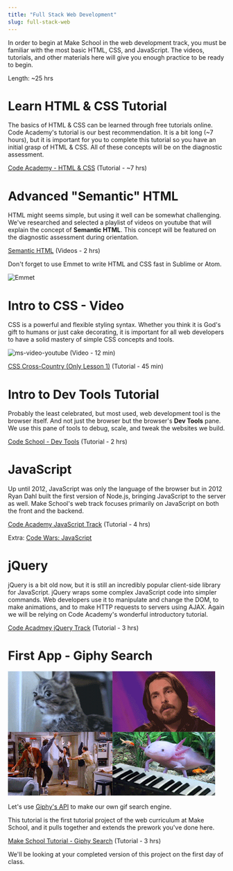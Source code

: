 ```yaml
---
title: "Full Stack Web Development"
slug: full-stack-web
---
```


In order to begin at Make School in the web development track, you must be familiar with the most basic HTML, CSS, and JavaScript. The videos, tutorials, and other materials here will give you enough practice to be ready to begin.

Length: ~25 hrs

# Learn HTML & CSS Tutorial

The basics of HTML & CSS can be learned through free tutorials online. Code Academy's tutorial is our best recommendation. It is a bit long (~7 hours), but it is important for you to complete this tutorial so you have an initial grasp of HTML & CSS. All of these concepts will be on the diagnostic assessment.

[Code Academy - HTML & CSS](https://www.codecademy.com/en/tracks/web) (Tutorial - ~7 hrs)

# Advanced "Semantic" HTML

HTML might seems simple, but using it well can be somewhat challenging. We've researched and selected a playlist of videos on youtube that will explain the concept of **Semantic HTML**. This concept will be featured on the diagnostic assessment during orientation.

[Semantic HTML](https://www.youtube.com/playlist?list=PLWjCJDeWfDdc0Sp_DinOWnodw3KnWCwc1) (Videos - 2 hrs)

Don't forget to use Emmet to write HTML and CSS fast in Sublime or Atom.

![Emmet](https://www.youtube.com/watch?v=BQurqKG6nGY)

# Intro to CSS - Video

CSS is a powerful and flexible styling syntax. Whether you think it is God's gift to humans or just cake decorating, it is important for all web developers to have a solid mastery of simple CSS concepts and tools.

![ms-video-youtube](https://www.youtube.com/watch?v=0afZj1G0BIE) (Video - 12 min)

[CSS Cross-Country (Only Lesson 1)](https://www.codeschool.com/courses/css-cross-country) (Tutorial - 45 min)

# Intro to Dev Tools Tutorial

Probably the least celebrated, but most used, web development tool is the browser itself. And not just the browser but the browser's **Dev Tools** pane. We use this pane of tools to debug, scale, and tweak the websites we build.

[Code School - Dev Tools](https://www.codeschool.com/courses/discover-devtools) (Tutorial - 2 hrs)

# JavaScript

Up until 2012, JavaScript was only the language of the browser but in 2012 Ryan Dahl built the first version of Node.js, bringing JavaScript to the server as well. Make School's web track focuses primarily on JavaScript on both the front and the backend.

[Code Academy JavaScript Track](https://www.codecademy.com/learn/javascript) (Tutorial - 4 hrs)

Extra: [Code Wars: JavaScript](https://www.codewars.com/)

# jQuery

jQuery is a bit old now, but it is still an incredibly popular client-side library for JavaScript. jQuery wraps some complex JavaScript code into simpler commands. Web developers use it to manipulate and change the DOM, to make animations, and to make HTTP requests to servers using AJAX. Again we will be relying on Code Academy's wonderful introductory tutorial.

[Code Acadmey jQuery Track](https://www.codecademy.com/en/tracks/jquery) (Tutorial - 3 hrs)

# First App - Giphy Search

![giphy](assets/giphy.gif)

Let's use [Giphy's API](https://developers.giphy.com/docs/) to make our own gif search engine.

This tutorial is the first tutorial project of the web curriculum at Make School, and it pulls together and extends the prework you've done here.

[Make School Tutorial - Giphy Search](https://www.makeschool.com/online-courses/tutorials/giphy-search-app-with-node-js/your-node-environment) (Tutorial - 3 hrs)

We'll be looking at your completed version of this project on the first day of class.
